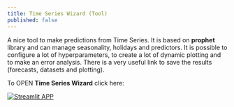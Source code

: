 ```yaml
---
title: Time Series Wizard (Tool)
published: false
---
```


A nice tool to make predictions from Time Series.
It is based on **prophet** library and can manage seasonality, holidays and predictors.
It is possible to configure a lot of hyperparameters, to create a lot of dynamic plotting and to make an error analysis.
There is a very useful link to save the results (forecasts, datasets and plotting).

To OPEN **Time Series Wizard** click here: 

[![Streamlit APP](https://static.streamlit.io/badges/streamlit_badge_black_white.svg)](https://rosariomoscato-time-series-wizard.streamlit.app/)

